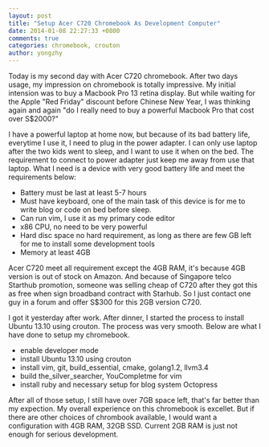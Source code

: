 ```yaml
---
layout: post
title: "Setup Acer C720 Chromebook As Development Computer"
date: 2014-01-08 22:27:33 +0800
comments: true
categories: chromebook, crouton
author: yongzhy
---
```


Today is my second day with Acer C720 chromebook. After two days usage, my impression on chromebook is totally impressive. My initial intension was to buy a Macbook Pro 13 retina display. But while waiting for the Apple "Red Friday" discount before Chinese New Year, I was thinking again and again "do I really need to buy a powerful Macbook Pro that cost over S$2000?"

I have a powerful laptop at home now, but because of its bad battery life, everytime I use it, I need to plug in the power adapter. I can only use laptop after the two kids went to sleep, and I want to use it when on the bed.  The requirement to connect to power adapter just keep me away from use that laptop. What I need is a device with very good battery life and meet the requirements below:

* Battery must be last at least 5-7 hours
* Must have keyboard, one of the main task of this device is for me to write blog or code on bed before sleep.
* Can run vim, I use it as my primary code editor
* x86 CPU, no need to be very powerful
* Hard disc space no hard requirement, as long as there are few GB left for me to install some development tools
* Memory at least 4GB

Acer C720 meet all requirement except the 4GB RAM, it's because 4GB version is out of stock on Amazon. And because of Singapore telco Starthub promotion, someone was selling cheap of C720 after they got this as free when sign broadband contract with Starhub. So I just contact one guy in a forum and offer S$300 for this 2GB version C720.

I got it yesterday after work. After dinner, I started the process to install Ubuntu 13.10 using crouton. The process was very smooth. Below are what I have done to setup my chromebook.

* enable developer mode
* install Ubuntu 13.10 using crouton
* install vim, git, build_essential, cmake, golang1.2, llvm3.4
* build the_silver_searcher, YouCompletme for vim
* install ruby and necessary setup for blog system Octopress

After all of those setup, I still have over 7GB space left, that's far better than my expection. My overall experience on this chromebook is excellet. But if there are other choices of chrombook available, I would want a configuration with 4GB RAM, 32GB SSD. Current 2GB RAM is just not enough for serious development.
